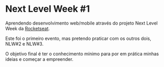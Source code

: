 # Next Level Week #1

Aprendendo desenvolvimento web/mobile através do projeto Next Level Week da [Rocketseat](https://rocketseat.com.br/).

Este foi o primeiro evento, mas pretendo praticar com os outros dois, NLW#2 e NLW#3.

O objetivo final é ter o conhecimento mínimo para por em prática minhas ideias e começar a empreender.